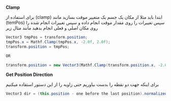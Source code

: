 **Clamp**

برای استفاده از (clamp) ابتدا باید مثلا از مکان یک جسم یک متغییر موقت بسازید مانند (temPos) سپس تغییرات را روی مقدار موقت انجام داده و سپس تغییرات انجام شده را روی مکان اصلی و فعلی انجام بدهید مانند مثال زیر

```c#
Vector3 tmpPos = transform.position;
tmpPos.x = Mathf.Clamp(tmpPos.x, -2.0f, 2.0f);
transform.position = tmpPos;

OR

transform.position = new Vector3(Mathf.Clamp(transform.position.x, -2.0f, 2.0f), transform.position.y, transform.position.z)
```

**Get Position Direction**

برای اینکه جهت دو نقطه را بدست بیاوریم حتی زاویه را از این دستور استفاده میکنیم
```c#
Vector3 dir = (this.position - one before the last position).normalized;
```
